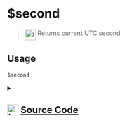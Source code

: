 # $second
> <img align="top" src="https://upload.wikimedia.org/wikipedia/commons/thumb/e/e4/Infobox_info_icon.svg/160px-Infobox_info_icon.svg.png?20150409153300" alt="image" width="25" height="auto"> Returns current UTC second
## Usage
```
$second
```
<details>
<summary>
    
## <img align="top" src="https://cdn4.iconfinder.com/data/icons/iconsimple-logotypes/512/github-512.png" alt="image" width="25" height="auto">  [Source Code](https://github.com/tryforge/ForgeScript-V2/blob/main/src/native/second.ts)
    
</summary>
    
```ts
import { NativeFunction, Return } from "../structures"

export default new NativeFunction({
    name: "$second",
    version: "1.2.0",
    description: "Returns current UTC second",
    unwrap: true,
    execute: function() {
        return this.success(new Date().getSeconds())
    }
})
```
    
</details>